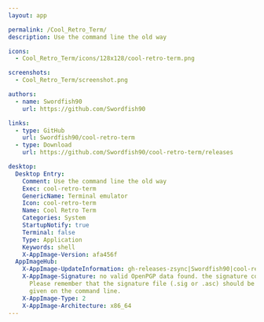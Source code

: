 ```yaml
---
layout: app

permalink: /Cool_Retro_Term/
description: Use the command line the old way

icons:
  - Cool_Retro_Term/icons/128x128/cool-retro-term.png

screenshots:
  - Cool_Retro_Term/screenshot.png

authors:
  - name: Swordfish90
    url: https://github.com/Swordfish90

links:
  - type: GitHub
    url: Swordfish90/cool-retro-term
  - type: Download
    url: https://github.com/Swordfish90/cool-retro-term/releases

desktop:
  Desktop Entry:
    Comment: Use the command line the old way
    Exec: cool-retro-term
    GenericName: Terminal emulator
    Icon: cool-retro-term
    Name: Cool Retro Term
    Categories: System
    StartupNotify: true
    Terminal: false
    Type: Application
    Keywords: shell
    X-AppImage-Version: afa456f
  AppImageHub:
    X-AppImage-UpdateInformation: gh-releases-zsync|Swordfish90|cool-retro-term|continuous|Cool_Retro_Term*-x86_64.AppImage.zsync
    X-AppImage-Signature: no valid OpenPGP data found. the signature could not be verified.
      Please remember that the signature file (.sig or .asc) should be the first file
      given on the command line.
    X-AppImage-Type: 2
    X-AppImage-Architecture: x86_64
---
```

